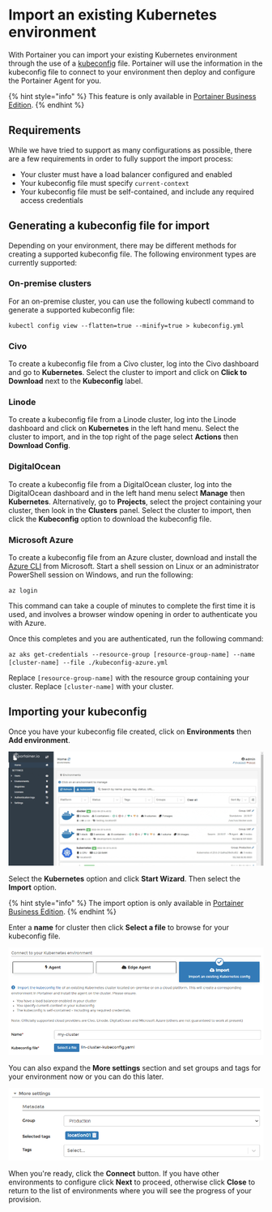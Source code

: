 # Import an existing Kubernetes environment

With Portainer you can import your existing Kubernetes environment through the use of a [kubeconfig](https://kubernetes.io/docs/concepts/configuration/organize-cluster-access-kubeconfig/) file. Portainer will use the information in the kubeconfig file to connect to your environment then deploy and configure the Portainer Agent for you.

{% hint style="info" %}
This feature is only available in [Portainer Business Edition](https://www.portainer.io/business-upsell?from=k8s-create-from-kubeconfig).
{% endhint %}

## Requirements

While we have tried to support as many configurations as possible, there are a few requirements in order to fully support the import process:

* Your cluster must have a load balancer configured and enabled
* Your kubeconfig file must specify `current-context`
* Your kubeconfig file must be self-contained, and include any required access credentials

## Generating a kubeconfig file for import

Depending on your environment, there may be different methods for creating a supported kubeconfig file. The following environment types are currently supported:

### On-premise clusters

For an on-premise cluster, you can use the following kubectl command to generate a supported kubeconfig file:

```
kubectl config view --flatten=true --minify=true > kubeconfig.yml
```

### Civo

To create a kubeconfig file from a Civo cluster, log into the Civo dashboard and go to **Kubernetes**. Select the cluster to import and click on **Click to Download** next to the **Kubeconfig** label.

### Linode

To create a kubeconfig file from a Linode cluster, log into the Linode dashboard and click on **Kubernetes** in the left hand menu. Select the cluster to import, and in the top right of the page select **Actions** then **Download Config**.

### DigitalOcean

To create a kubeconfig file from a DigitalOcean cluster, log into the DigitalOcean dashboard and in the left hand menu select **Manage** then **Kubernetes**. Alternatively, go to **Projects**, select the project containing your cluster, then look in the **Clusters** panel. Select the cluster to import, then click the **Kubeconfig** option to download the kubeconfig file.

### Microsoft Azure

To create a kubeconfig file from an Azure cluster, download and install the [Azure CLI](https://docs.microsoft.com/en-us/cli/azure/install-azure-cli) from Microsoft. Start a shell session on Linux or an administrator PowerShell session on Windows, and run the following:

```
az login
```

This command can take a couple of minutes to complete the first time it is used, and involves a browser window opening in order to authenticate you with Azure.

Once this completes and you are authenticated, run the following command:

```
az aks get-credentials --resource-group [resource-group-name] --name [cluster-name] --file ./kubeconfig-azure.yml
```

Replace `[resource-group-name]` with the resource group containing your cluster. Replace `[cluster-name]` with your cluster.

## Importing your kubeconfig

Once you have your kubeconfig file created, click on **Environments** then **Add environment**.

![](../../../../.gitbook/assets/2.14-environments-add.gif)

&#x20;Select the **Kubernetes** option and click **Start Wizard**. Then select the **Import** option.

{% hint style="info" %}
The import option is only available in [Portainer Business Edition](https://www.portainer.io/business-upsell?from=k8s-create-from-kubeconfig).
{% endhint %}

Enter a **name** for cluster then click **Select a file** to browse for your kubeconfig file.&#x20;

![](../../../../.gitbook/assets/2.14-environments-add-k8s-import-details.png)

You can also expand the **More settings** section and set groups and tags for your environment now or you can do this later.

![](../../../../.gitbook/assets/2.14-environments-add-metadata.png)

When you're ready, click the **Connect** button. If you have other environments to configure click **Next** to proceed, otherwise click **Close** to return to the list of environments where you will see the progress of your provision.

